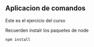 ## Aplicacion de comandos

Este es el ejercicio del curso

Recuerden instalr los paquetes de node 

```
npm install
```